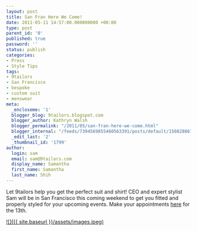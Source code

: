 ```yaml
---
layout: post
title: San Fran Here We Come!
date: 2011-05-11 14:57:00.000000000 +00:00
type: post
parent_id: '0'
published: true
password: ''
status: publish
categories:
- Press
- Style Tips
tags:
- 9tailors
- San Francisco
- bespoke
- custom suit
- menswear
meta:
  _encloseme: '1'
  blogger_blog: 9tailors.blogspot.com
  blogger_author: Kathryn Walsh
  blogger_permalink: "/2011/05/san-fran-here-we-come.html"
  blogger_internal: "/feeds/7394569855460563391/posts/default/156028867720669152"
  _edit_last: '2'
  _thumbnail_id: '1799'
author:
  login: sam
  email: sam@9tailors.com
  display_name: Samantha
  first_name: Samantha
  last_name: Shih
---
```

Let 9tailors help you get the perfect suit and shirt! CEO and expert stylist Sam will be in San Francisco this coming weekend to get you fitted and properly styled for your upcoming events. Make your appointments [here](mailto:info@9tailors.com) for the 13th.

[![]({{ site.baseurl }}/assets/images.jpeg)](http://2.bp.blogspot.com/-AotJ3959Y2s/TcqkKj6jJHI/AAAAAAAAAUY/n7MEczMwZis/s1600/images.jpeg)